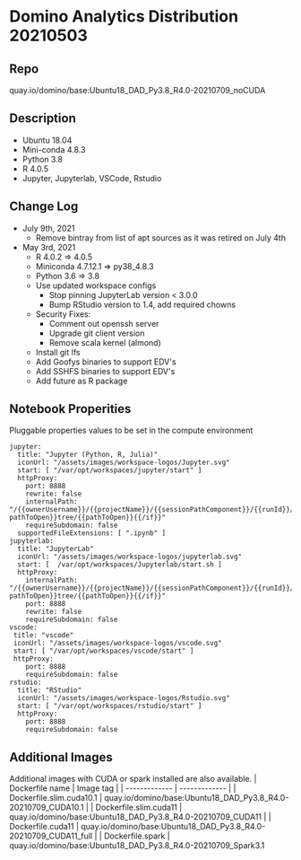 # Domino Analytics Distribution 20210503

## Repo
quay.io/domino/base:Ubuntu18_DAD_Py3.8_R4.0-20210709_noCUDA

## Description
* Ubuntu 18.04
* Mini-conda 4.8.3 
* Python 3.8
* R 4.0.5
* Jupyter, Jupyterlab, VSCode, Rstudio

## Change Log
* July 9th, 2021
  * Remove bintray from list of apt sources as it was retired on July 4th
* May 3rd, 2021
  * R 4.0.2 => 4.0.5
  * Miniconda 4.7.12.1 => py38_4.8.3
  * Python 3.6 => 3.8
  * Use updated workspace configs
    * Stop pinning JupyterLab version < 3.0.0
    * Bump RStudio version to 1.4, add required chowns
  * Security Fixes:
    * Comment out openssh server 
    * Upgrade git client version
    * Remove scala kernel (almond)
  * Install git lfs
  * Add Goofys binaries to support EDV's
  * Add SSHFS binaries to support EDV's
  * Add future as R package

## Notebook Properities

Pluggable properties values to be set in the compute environment
```
jupyter:
  title: "Jupyter (Python, R, Julia)"
  iconUrl: "/assets/images/workspace-logos/Jupyter.svg"
  start: [ "/var/opt/workspaces/jupyter/start" ]
  httpProxy:
    port: 8888
    rewrite: false
    internalPath: "/{{ownerUsername}}/{{projectName}}/{{sessionPathComponent}}/{{runId}}/{{#if pathToOpen}}tree/{{pathToOpen}}{{/if}}"
    requireSubdomain: false
  supportedFileExtensions: [ ".ipynb" ]
jupyterlab:
  title: "JupyterLab"
  iconUrl: "/assets/images/workspace-logos/jupyterlab.svg"
  start: [  /var/opt/workspaces/Jupyterlab/start.sh ]
  httpProxy:
    internalPath: "/{{ownerUsername}}/{{projectName}}/{{sessionPathComponent}}/{{runId}}/{{#if pathToOpen}}tree/{{pathToOpen}}{{/if}}"
    port: 8888
    rewrite: false
    requireSubdomain: false
vscode:
 title: "vscode"
 iconUrl: "/assets/images/workspace-logos/vscode.svg"
 start: [ "/var/opt/workspaces/vscode/start" ]
 httpProxy:
    port: 8888
    requireSubdomain: false
rstudio:
  title: "RStudio"
  iconUrl: "/assets/images/workspace-logos/Rstudio.svg"
  start: [ "/var/opt/workspaces/rstudio/start" ]
  httpProxy:
    port: 8888
    requireSubdomain: false
```

## Additional Images
Additional images with CUDA or spark installed are also available.
| Dockerfile name  | Image tag |
| ------------- | ------------- |
| Dockerfile.slim.cuda10.1 | quay.io/domino/base:Ubuntu18_DAD_Py3.8_R4.0-20210709_CUDA10.1 |
| Dockerfile.slim.cuda11 | quay.io/domino/base:Ubuntu18_DAD_Py3.8_R4.0-20210709_CUDA11 |
| Dockerfile.cuda11 | quay.io/domino/base:Ubuntu18_DAD_Py3.8_R4.0-20210709_CUDA11_full |
| Dockerfile.spark | quay.io/domino/base:Ubuntu18_DAD_Py3.8_R4.0-20210709_Spark3.1
